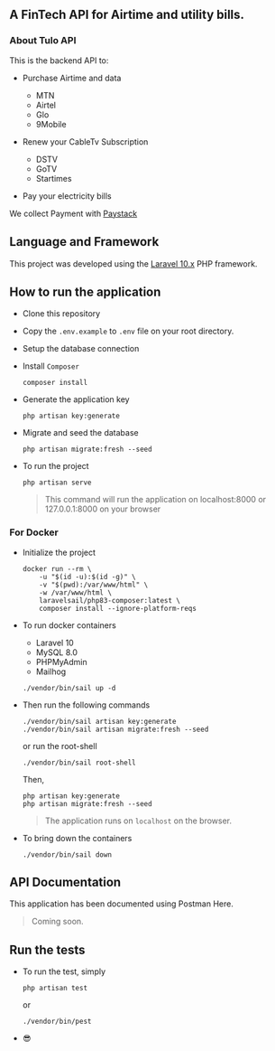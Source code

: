 ## A FinTech API for Airtime and utility bills. 

### About Tulo API

This is the backend API to:

- Purchase Airtime and data 
    - MTN
    - Airtel
    - Glo
    - 9Mobile

- Renew your CableTv Subscription 
    - DSTV
    - GoTV
    - Startimes

- Pay your electricity bills

We collect Payment with [Paystack](https://paystack.com)

## Language and Framework

This project was developed using the [Laravel 10.x](https://laravel.com) PHP framework.

## How to run the application

- Clone this repository

- Copy the `.env.example` to `.env` file on your root directory.

- Setup the database connection

- Install `Composer`

    ```
    composer install
    ```

- Generate the application key

    ```
    php artisan key:generate
    ```

- Migrate and seed the database

    ```
    php artisan migrate:fresh --seed
    ```

- To run the project

    ```
    php artisan serve
    ```
    > This command will run the application on localhost:8000 or 127.0.0.1:8000 on your browser

### For Docker

- Initialize the project

    ```
    docker run --rm \
        -u "$(id -u):$(id -g)" \
        -v "$(pwd):/var/www/html" \
        -w /var/www/html \
        laravelsail/php83-composer:latest \
        composer install --ignore-platform-reqs
    ```
- To run docker containers
    - Laravel 10
    - MySQL 8.0
    - PHPMyAdmin
    - Mailhog

    ```
    ./vendor/bin/sail up -d
    ```

- Then run the following commands

    ```
    ./vendor/bin/sail artisan key:generate
    ./vendor/bin/sail artisan migrate:fresh --seed
    ```
    or run the root-shell

    ```
    ./vendor/bin/sail root-shell
    ```
    Then,

    ```
    php artisan key:generate
    php artisan migrate:fresh --seed
    ```
    > The application runs on `localhost` on the browser.

- To bring down the containers

    ```
    ./vendor/bin/sail down
    ```

## API Documentation

This application has been documented using Postman Here.

> Coming soon.

## Run the tests

- To run the test, simply

    ```
    php artisan test
    ```

    or

    ```
    ./vendor/bin/pest
    ```

- &#128526;

